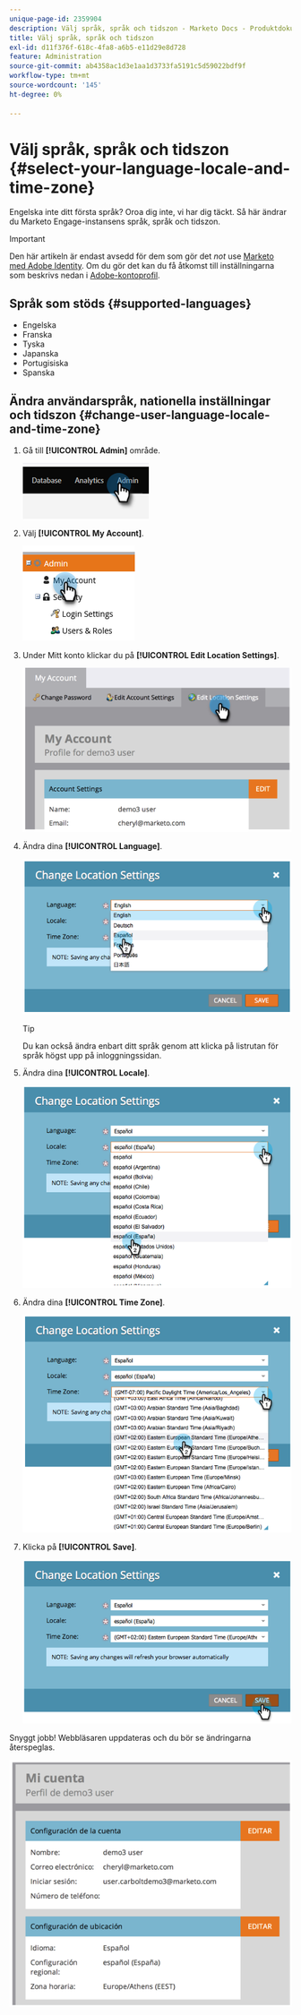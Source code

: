 ```yaml
---
unique-page-id: 2359904
description: Välj språk, språk och tidszon - Marketo Docs - Produktdokumentation
title: Välj språk, språk och tidszon
exl-id: d11f376f-618c-4fa8-a6b5-e11d29e8d728
feature: Administration
source-git-commit: ab4358ac1d3e1aa1d3733fa5191c5d59022bdf9f
workflow-type: tm+mt
source-wordcount: '145'
ht-degree: 0%

---
```


# Välj språk, språk och tidszon {#select-your-language-locale-and-time-zone}

Engelska inte ditt första språk? Oroa dig inte, vi har dig täckt. Så här ändrar du Marketo Engage-instansens språk, språk och tidszon.

>[!IMPORTANT]
>
>Den här artikeln är endast avsedd för dem som gör det _not_ use [Marketo med Adobe Identity](/help/marketo/product-docs/administration/marketo-with-adobe-identity/adobe-identity-management-overview.md). Om du gör det kan du få åtkomst till inställningarna som beskrivs nedan i [Adobe-kontoprofil](https://account.adobe.com/profile).

## Språk som stöds {#supported-languages}

* Engelska
* Franska
* Tyska
* Japanska
* Portugisiska
* Spanska

## Ändra användarspråk, nationella inställningar och tidszon {#change-user-language-locale-and-time-zone}

1. Gå till **[!UICONTROL Admin]** område.

   ![](assets/select-your-language-locale-and-time-zone-1.png)

1. Välj **[!UICONTROL My Account]**.

   ![](assets/select-your-language-locale-and-time-zone-2.png)

1. Under Mitt konto klickar du på **[!UICONTROL Edit Location Settings]**.

   ![](assets/select-your-language-locale-and-time-zone-3.png)

1. Ändra dina **[!UICONTROL Language]**.

   ![](assets/select-your-language-locale-and-time-zone-4.png)

   >[!TIP]
   >
   >Du kan också ändra enbart ditt språk genom att klicka på listrutan för språk högst upp på inloggningssidan.

1. Ändra dina **[!UICONTROL Locale]**.

   ![](assets/select-your-language-locale-and-time-zone-5.png)

1. Ändra dina **[!UICONTROL Time Zone]**.

   ![](assets/select-your-language-locale-and-time-zone-6.png)

1. Klicka på **[!UICONTROL Save]**.

   ![](assets/select-your-language-locale-and-time-zone-7.png)

Snyggt jobb! Webbläsaren uppdateras och du bör se ändringarna återspeglas.

![](assets/select-your-language-locale-and-time-zone-8.png)
